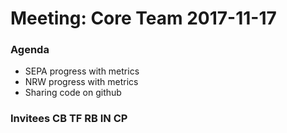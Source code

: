 # Meeting: Core Team 2017-11-17

### Agenda

- SEPA progress with metrics 
- NRW progress with metrics 
- Sharing code on github

### Invitees CB TF RB IN CP

